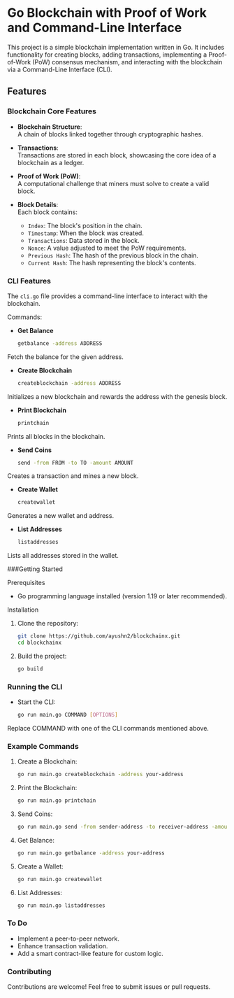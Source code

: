 # Go Blockchain with Proof of Work and Command-Line Interface  

This project is a simple blockchain implementation written in Go. It includes functionality for creating blocks, adding transactions, implementing a Proof-of-Work (PoW) consensus mechanism, and interacting with the blockchain via a Command-Line Interface (CLI).  

## Features  

### Blockchain Core Features  

- **Blockchain Structure**:  
  A chain of blocks linked together through cryptographic hashes.  

- **Transactions**:  
  Transactions are stored in each block, showcasing the core idea of a blockchain as a ledger.  

- **Proof of Work (PoW)**:  
  A computational challenge that miners must solve to create a valid block.  

- **Block Details**:  
  Each block contains:  
  - `Index`: The block's position in the chain.  
  - `Timestamp`: When the block was created.  
  - `Transactions`: Data stored in the block.  
  - `Nonce`: A value adjusted to meet the PoW requirements.  
  - `Previous Hash`: The hash of the previous block in the chain.  
  - `Current Hash`: The hash representing the block's contents.  

### CLI Features  

The `cli.go` file provides a command-line interface to interact with the blockchain.  

Commands:  

- **Get Balance**  
    ```bash  
    getbalance -address ADDRESS

Fetch the balance for the given address.

- **Create Blockchain**
    ```bash
    createblockchain -address ADDRESS

Initializes a new blockchain and rewards the address with the genesis block.

- **Print Blockchain**
    ```bash
    printchain

Prints all blocks in the blockchain.

- **Send Coins**
    ```bash
    send -from FROM -to TO -amount AMOUNT

Creates a transaction and mines a new block.

- **Create Wallet**
    ```bash
    createwallet

Generates a new wallet and address.

- **List Addresses**
    ```bash
    listaddresses

Lists all addresses stored in the wallet.

###Getting Started

Prerequisites

- Go programming language installed (version 1.19 or later recommended).

Installation

1. Clone the repository:
    ```bash
    git clone https://github.com/ayushn2/blockchainx.git  
    cd blockchainx

2. Build the project:
    ```bash
    go build

### Running the CLI

- Start the CLI:
    ```bash
    go run main.go COMMAND [OPTIONS]

Replace COMMAND with one of the CLI commands mentioned above.

### Example Commands

1.	Create a Blockchain:
     ```bash
     go run main.go createblockchain -address your-address

2. Print the Blockchain:
     ```bash
     go run main.go printchain

3. Send Coins:
     ```bash
     go run main.go send -from sender-address -to receiver-address -amount 10

4. Get Balance:
     ```bash
     go run main.go getbalance -address your-address

5. Create a Wallet:
     ```bash
     go run main.go createwallet

6. List Addresses:
     ```bash
     go run main.go listaddresses  

### To Do

-	Implement a peer-to-peer network.
- Enhance transaction validation.
- Add a smart contract-like feature for custom logic.

### Contributing

Contributions are welcome! Feel free to submit issues or pull requests.
